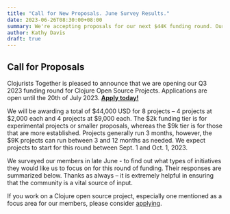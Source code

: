```yaml
---
title: "Call for New Proposals. June Survey Results."
date: 2023-06-26T08:30:00+08:00
summary: We're accepting proposals for our next $44K funding round. Our members speak.
author: Kathy Davis
draft: true
---
```

## Call for Proposals
Clojurists Together is pleased to announce that we are opening our Q3 2023 funding round for Clojure Open Source Projects. 
Applications are open until the 20th of July 2023. [**Apply today!**](https://clojuriststogether.org/open-source/)

We will be awarding a total of $44,000 USD for 8 projects – 4 projects at $2,000 each and 4 projects at $9,000 each. 
The $2k funding tier is for experimental projects or smaller proposals, whereas the $9k tier is for those that are more established. 
Projects generally run 3 months, however, the $9K projects can run between 3 and 12 months as needed. 
We expect projects to start for this round between Sept. 1 and Oct. 1, 2023.

We surveyed our members in late June - to find out what types of initiatives they would like us to focus on for this round of funding. 
Their responses are summarized below. Thanks as always – it is extremely helpful in ensuring that the community is a vital source of input.

If you work on a Clojure open source project, especially one mentioned as a focus area for our members, please consider [applying](https://clojuriststogether.org/open-source/).
